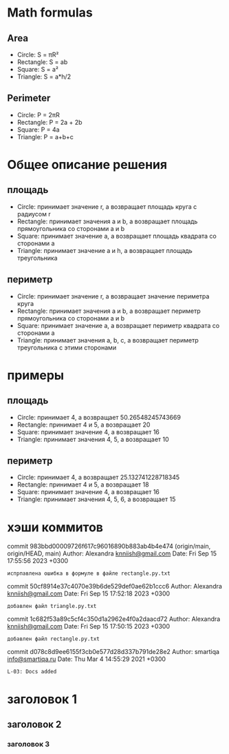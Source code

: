 # Math formulas
## Area
- Circle: S = πR²
- Rectangle: S = ab
- Square: S = a²
- Triangle: S = a*h/2

## Perimeter
- Circle: P = 2πR
- Rectangle: P = 2a + 2b
- Square: P = 4a
- Triangle: P = a+b+c

# Общее описание решения 
## площадь 
- Circle: принимает значение r, а возвращает площадь круга с радиусом r
- Rectangle: принимает значения a и b, а возвращает площадь прямоугольника со сторонами a и b
- Square: принимает значение а, а возвращает площадь квадрата со сторонами а
- Triangle: принимает значение а и h, а возвращает площадь треугольника

## периметр
- Circle: принимает значение r,  а возвращает значение периметра круга
- Rectangle: принимает значения a и b, а возвращает периметр прямоугольника со сторонами a и b
- Square: принимает значение а, а возвращает периметр квадрата со сторонами а
- Triangle: принимает значения a, b, c, а возвращает периметр треугольника с этими сторонами

# примеры
## площадь 
- Circle: принимает 4,  а возвращает 50.26548245743669
- Rectangle: принимает 4 и 5, а возвращает 20
- Square: принимает значение 4, а возвращает 16
- Triangle: принимает значения 4, 5, а возвращает 10

## периметр
- Circle: принимает 4,  а возвращает 25.132741228718345
- Rectangle: принимает 4 и 5, а возвращает 18
- Square: принимает значение 4, а возвращает 16
- Triangle: принимает значения 4, 5, 6, а возвращает 15

# хэши коммитов 

commit 983bbd00009726f617c96016890b883ab4b4e474 (origin/main, origin/HEAD, main)
Author: Alexandra <knniish@gmail.com>
Date:   Fri Sep 15 17:55:56 2023 +0300

    испрпавлена ошибка в формуле в файле rectangle.py.txt

commit 50cf8914e37c4070e39b6de529def0ae62b1ccc6
Author: Alexandra <knniish@gmail.com>
Date:   Fri Sep 15 17:52:18 2023 +0300

    добавлен файл triangle.py.txt

commit 1c682f53a89c5cf4c350d1a2962e4f0a2daacd72
Author: Alexandra <knniish@gmail.com>
Date:   Fri Sep 15 17:50:15 2023 +0300

    добавлен файл rectangle.py.txt

commit d078c8d9ee6155f3cb0e577d28d337b791de28e2
Author: smartiqa <info@smartiqa.ru>
Date:   Thu Mar 4 14:55:29 2021 +0300

    L-03: Docs added
# заголовок 1
## заголовок 2
### заголовок 3
